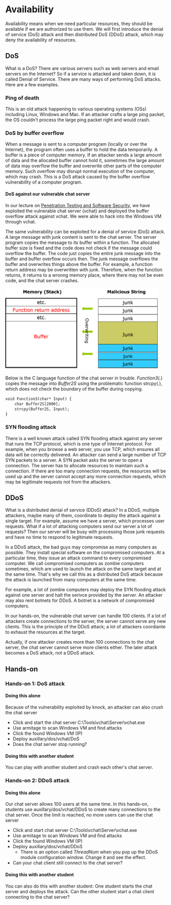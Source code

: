 # Availability

Availability means when we need particular resources, they should be available if we are authorized to use them.
We will first introduce the denial of service (DoS) attack and then distributed DoS (DDoS) attack, which may deny the availability of resources.

## DoS

What is a DoS? 
There are various servers such as web servers and email servers on the Internet?
So if a service is attacked and taken down, it is called Denial of Service.
There are many ways of performing
DoS attacks. Here are a few examples.

### Ping of death
This is an old attack happening to various operating systems (OSs) including Linux, Windows and Mac.
If an attacker crafts a large ping packet, the OS couldn't process the large ping packet right and would crash.

### DoS by buffer overflow
When a message is sent to a computer program (locally or over the Internet), the program often uses a buffer to hold the data temporarily.
A buffer is a piece of computer memory.
If an attacker sends a large amount of data and the allocated buffer cannot hold it,
sometimes the large amount of data may overflow the buffer and overwrite other parts of the computer memory.
Such overflow may disrupt normal execution of the computer, which may crash.
This is a DoS attack caused by the buffer overflow vulnerability of a computer program.

#### DoS against our vulnerable chat server

In our lecture on <a href="https://github.com/xinwenfu/GenCyber/tree/main/SoftwareSecurity">Penetration Testing and Software Security</a>, we have exploited the vulnerable chat server (vchat) and deployed the buffer overflow attack against vchat. We were able to hack into the Windows VM through vchat.

The same vulnerability can be exploited for a denial of service (DoS) attack. 
A large message with junk content is sent to the chat server. The server program copies the message to its buffer within a function. The allocated buffer size is fixed and the code does not check if the message could overflow the buffer. The code just copies the entire junk message into the buffer and buffer overflow occurs then. The junk message overflows the buffer and overwrites things above the buffer. For example, a function return address may be overwritten with junk. Therefore, when the function returns, it returns to a wronng memory place, where there may not be even code, and the chat server crashes.

<img src="../Imgs/BufferOverflow-junk.png" width=480>

Below is the C language function of the chat server in trouble.  *Function3*(.) copies the message into *Buffer2S* using the problematic function strcpy(.), which does not check the boundary of the buffer during copying.
```
void Function3(char* Input) {
	char Buffer2S[2000];
	strcpy(Buffer2S, Input);
}
```


### SYN flooding attack
There is a well known attack called SYN flooding attack against any server that runs the TCP protocol, which is one type of Internet protocol. For example, when you browse a web server, you use TCP, which ensures all data will be correctly delivered. An attacker can send a large number of TCP SYN packets to a server. A SYN packet asks the server to open a connection. The server has to allocate resources to maintain such a connection. If there are too many connection requests, the resources will be used up and the server cannot accept any more connection requests, which may be legitimate requests not from the attackers.

## DDoS

What is a distributed denial of service (DDoS) attack?
In a DDoS, multiple attackers, maybe many of them, coordinate to deploy the attack against a single target. 
For example, assume we have a server, which processes user requests. What if a lot of attacking computers send our server a lot of requests?
Then our server will be busy with processing those junk requests and have no time to respond to legitimate requests.

In a DDoS attack, the bad guys may compromise as many computers as possible.
They install special software on the compromised computers.
At a particular time, they issue an attack command to every compromised computer.
We call compromised computers as zombie computers sometimes, which are used to launch the attack on the same
target and at the same time.
That's why we call this as a distributed DoS attack because the attack is launched from many computers at the same time.

For example, a lot of zombie computers may deploy the SYN flooding attack against one server and halt the serivce provided by the server. An attacker may also rent botnets for DDoS. A botnet is a network of compromised computers.

In our hands-on, the vulnerable chat server can handle 100 clients. If a lot of attackers create connections to the server, the server cannot serve any new clients. This is the principle of the DDoS attack; a lot of attackers coordiante to exhaust the resources at the target.

Actually, if one attacker creates more than 100 connections to the chat server, the chat server cannot serve more clients either. The later attack becomes a DoS attack, not a DDoS attack.

## Hands-on

### Hands-on 1: DoS attack 
#### Doing this alone
Because of the vulnerability exploited by knock, an attacker can also crush the chat server
- Click and start the chat server C:\Tools\vchat\Server\vchat.exe
- Use armitage to scan Windows VM and find attacks
- Click the found Windows VM (IP)
- Deploy auxillary/dos/vchat/DoS
- Does the chat server stop running?

#### Doing this with another student
You can play with another student and crash each other's chat server.

### Hands-on 2: DDoS attack 
#### Doing this alone
Our chat server allows 100 users at the same time. In this hands-on, students use auxillary/dos/vchat/DDoS to create many connections to the chat server. Once the limit is reached, no more users can use the chat server

- Click and start chat server C:\Tools\vchat\Server\vchat.exe
- Use armitage to scan Windows VM and find attacks
- Click the found Windows VM (IP)
- Deploy auxillary/dos/vchat/DDoS
  - There is an option called *ThreadNum* when you pop up the DDoS module configuration window. Change it and see the effect.
- Can your chat client still connect to the chat server?

#### Doing this with another student
You can also do this with another student: One student starts the chat server and deploys the attack. Can the other student start a chat client connecting to the chat server?
